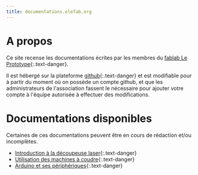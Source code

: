 ```yaml
---
title: documentations.elefab.org
---
```

# A propos

Ce site recense les documentations écrites par les membres du [fablab
Le Prototype](https://www.leprototype.info/){:.text-danger}.

Il est hébergé sur la plateforme
[github](https://github.com/fablab-leprototype/documentations){:.text-danger}
et est modifiable pour à partir du moment où on possède un compte github, et
que les administrateurs de l'association fassent le nécessaire pour ajouter
votre compte à l'équipe autorisée à effectuer des modifications.

# Documentations disponibles

Certaines de ces documentations peuvent être en cours de rédaction et/ou
incomplètes.

* [Introduction à la découpeuse laser](./decoupe-laser){:.text-danger}
* [Utilisation des machines à coudre](./couture){:.text-danger}
* [Arduino et ses périphériques](./arduino){:.text-danger}

